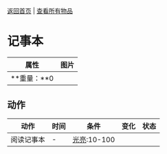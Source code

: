 [返回首页](index.md)   |  [查看所有物品](object.md)
# 记事本  
>   
  
  属性  |   图片   
 ----  |  ----:   
 **重量：**0  |  ![]()   
  
## 动作  
动作  |  时间  |  条件  |  变化  |  状态  
----  |  ----  |  ----  |  ----  |  ----  
阅读记事本  |  -  |  [光亮](Light.md):10-100  |    |    
